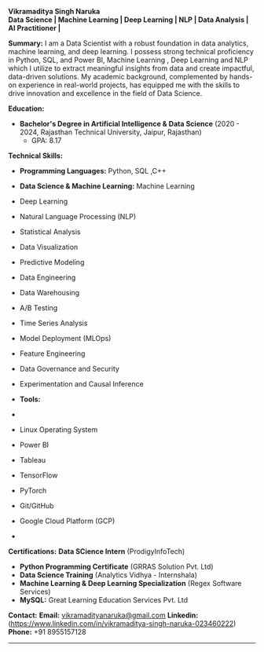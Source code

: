 **Vikramaditya Singh Naruka**  
**Data Science | Machine Learning | Deep Learning | NLP | Data Analysis | AI Practitioner |**

**Summary:**
I am a Data Scientist with a robust foundation in data analytics, machine learning, and deep learning. I possess strong technical proficiency in Python, SQL, and Power BI, Machine Learning , Deep Learning and NLP which I utilize to extract meaningful insights from data and create impactful, data-driven solutions. My academic background, complemented by hands-on experience in real-world projects, has equipped me with the skills to drive innovation and excellence in the field of Data Science.


**Education:**
- **Bachelor's Degree in Artificial Intelligence & Data Science** (2020 - 2024, Rajasthan Technical University, Jaipur, Rajasthan)
  - GPA: 8.17

**Technical Skills:**
- **Programming Languages:** Python, SQL ,C++ 
- **Data Science & Machine Learning:**  Machine Learning
- Deep Learning
- Natural Language Processing (NLP)
- Statistical Analysis
- Data Visualization
- Predictive Modeling
- Data Engineering
- Data Warehousing
- A/B Testing
- Time Series Analysis
- Model Deployment (MLOps)
- Feature Engineering
- Data Governance and Security
- Experimentation and Causal Inference

- **Tools:**
- 
- Linux Operating System
- Power BI
- Tableau
- TensorFlow
- PyTorch
- Git/GitHub
- Google Cloud Platform (GCP)
- 
**Certifications:**
  **Data SCience Intern** (ProdigyInfoTech)
- **Python Programming Certificate** (GRRAS Solution Pvt. Ltd)
- **Data Science Training** (Analytics Vidhya - Internshala)
- **Machine Learning & Deep Learning Specialization** (Regex Software Services)
- **MySQL:** Great Learning Education Services Pvt. Ltd

**Contact:**
 **Email:** vikramadityanaruka@gmail.com
 **Linkedin:** (https://www.linkedin.com/in/vikramaditya-singh-naruka-023460222)
 **Phone:** +91 8955157128

---
